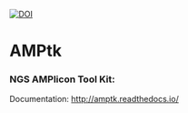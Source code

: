 [![DOI](https://zenodo.org/badge/39147824.svg)](https://zenodo.org/badge/latestdoi/39147824)
# AMPtk
### NGS AMPlicon Tool Kit:

Documentation: http://amptk.readthedocs.io/
